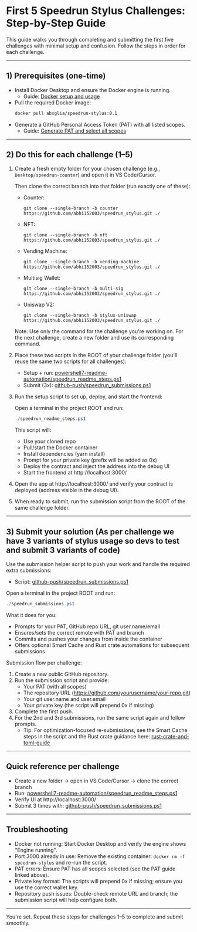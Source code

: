 # First 5 Speedrun Stylus Challenges: Step-by-Step Guide

This guide walks you through completing and submitting the first five challenges with minimal setup and confusion. Follow the steps in order for each challenge.

---

## 1) Prerequisites (one-time)

- Install Docker Desktop and ensure the Docker engine is running.
  - Guide: [Docker setup and usage](https://github.com/purvik6062/session-guide/blob/main/docker/README.md)
- Pull the required Docker image:
  ```bash
  docker pull abxglia/speedrun-stylus:0.1
  ```
- Generate a GitHub Personal Access Token (PAT) with all listed scopes.
  - Guide: [Generate PAT and select all scopes](https://github.com/purvik6062/session-guide/blob/main/github/PERSONAL_ACCESS_TOKEN.md)

---

## 2) Do this for each challenge (1–5)

1. Create a fresh empty folder for your chosen challenge (e.g., `Desktop/speedrun-counter`) and open it in VS Code/Cursor.

   Then clone the correct branch into that folder (run exactly one of these):

   - Counter:
     ```
     git clone --single-branch -b counter https://github.com/abhi152003/speedrun_stylus.git ./
     ```
   - NFT:
     ```
     git clone --single-branch -b nft https://github.com/abhi152003/speedrun_stylus.git ./
     ```
   - Vending Machine:
     ```
     git clone --single-branch -b vending-machine https://github.com/abhi152003/speedrun_stylus.git ./
     ```
   - Multisig Wallet:
     ```
     git clone --single-branch -b multi-sig https://github.com/abhi152003/speedrun_stylus.git ./
     ```
   - Uniswap V2:
     ```
     git clone --single-branch -b stylus-uniswap https://github.com/abhi152003/speedrun_stylus.git ./
     ```

   Note: Use only the command for the challenge you're working on. For the next challenge, create a new folder and use its corresponding command.

2. Place these two scripts in the ROOT of your challenge folder (you'll reuse the same two scripts for all challenges):

   - Setup + run: [powershell7-readme-automation/speedrun_readme_steps.ps1](https://github.com/purvik6062/session-guide/blob/main/powershell7-readme-automation/speedrun_readme_steps.ps1)
   - Submit (3x): [github-push/speedrun_submissions.ps1](https://github.com/purvik6062/session-guide/blob/main/github-push/speedrun_submissions.ps1)

3. Run the setup script to set up, deploy, and start the frontend:

   Open a terminal in the project ROOT and run:

   ```powershell
   ./speedrun_readme_steps.ps1
   ```

   This script will:

   - Use your cloned repo
   - Pull/start the Docker container
   - Install dependencies (yarn install)
   - Prompt for your private key (prefix will be added as 0x)
   - Deploy the contract and inject the address into the debug UI
   - Start the frontend at http://localhost:3000/

4. Open the app at http://localhost:3000/ and verify your contract is deployed (address visible in the debug UI).
5. When ready to submit, run the submission script from the ROOT of the same challenge folder.

---

## 3) Submit your solution (As per challenge we have 3 variants of stylus usage so devs to test and submit 3 variants of code)

Use the submission helper script to push your work and handle the required extra submissions:

- Script: [github-push/speedrun_submissions.ps1](https://github.com/purvik6062/session-guide/blob/main/github-push/speedrun_submissions.ps1)

Open a terminal in the project ROOT and run:

```powershell
./speedrun_submissions.ps1
```

What it does for you:

- Prompts for your PAT, GitHub repo URL, git user.name/email
- Ensures/sets the correct remote with PAT and branch
- Commits and pushes your changes from inside the container
- Offers optional Smart Cache and Rust crate automations for subsequent submissions

Submission flow per challenge:

1. Create a new public GitHub repository.
2. Run the submission script and provide:
   - Your PAT (with all scopes)
   - The repository URL (https://github.com/yourusername/your-repo.git)
   - Your git user.name and user.email
   - Your private key (the script will prepend 0x if missing)
3. Complete the first push.
4. For the 2nd and 3rd submissions, run the same script again and follow prompts.
   - Tip: For optimization-focused re-submissions, see the Smart Cache steps in the script and the Rust crate guidance here: [rust-crate-and-toml-guide](https://github.com/purvik6062/session-guide/blob/main/rust-crate-and-toml-guide/README.md)

---

## Quick reference per challenge

- Create a new folder → open in VS Code/Cursor → clone the correct branch
- Run: [powershell7-readme-automation/speedrun_readme_steps.ps1](https://github.com/purvik6062/session-guide/blob/main/powershell7-readme-automation/speedrun_readme_steps.ps1)
- Verify UI at http://localhost:3000/
- Submit 3 times with: [github-push/speedrun_submissions.ps1](https://github.com/purvik6062/session-guide/blob/main/github-push/speedrun_submissions.ps1)

---

## Troubleshooting

- Docker not running: Start Docker Desktop and verify the engine shows "Engine running".
- Port 3000 already in use: Remove the existing container: `docker rm -f speedrun-stylus` and re-run the script.
- PAT errors: Ensure PAT has all scopes selected (see the PAT guide linked above).
- Private key format: The scripts will prepend 0x if missing; ensure you use the correct wallet key.
- Repository push issues: Double-check remote URL and branch; the submission script will help configure both.

---

You're set. Repeat these steps for challenges 1–5 to complete and submit smoothly.
